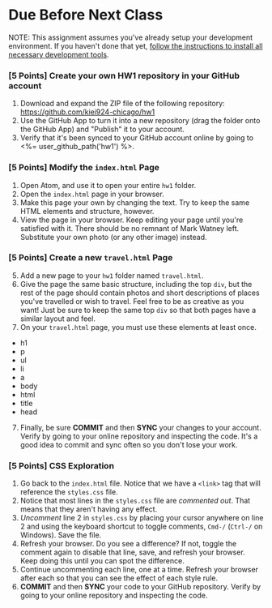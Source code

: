 # Due Before Next Class

NOTE: This assignment assumes you've already setup your development environment.  If you haven't done that yet, [follow the instructions to install all necessary development tools](/kiei924-chicago/workbook/setup).


### [5 Points] Create your own HW1 repository in your GitHub account

1. Download and expand the ZIP file of the following repository: https://github.com/kiei924-chicago/hw1
2. Use the GitHub App to turn it into a new repository (drag the folder onto the GitHub App) and "Publish" it to your account.
3. Verify that it's been synced to your GitHub account online by going to <%= user_github_path('hw1') %>.

### [5 Points] Modify the `index.html` Page
1. Open Atom, and use it to open your entire `hw1` folder.
2. Open the `index.html` page in your browser.
1. Make this page your own by changing the text.  Try to keep the same HTML elements and structure, however. 
3. View the page in your browser.  Keep editing your page until you're satisfied with it.  There should be no remnant of Mark Watney left.  Substitute your own photo (or any other image) instead.

### [5 Points] Create a new `travel.html` Page

5. Add a new page to your `hw1` folder named `travel.html`.
6. Give the page the same basic structure, including the top `div`, but the rest of the page should contain photos and short descriptions of places you've travelled or wish to travel.  Feel free to be as creative as you want!  Just be sure to keep the same top `div` so that both pages have a similar layout and feel.
7. On your `travel.html` page, you must use these elements at least once.

* h1
* p
* ul
* li
* a
* body
* html
* title
* head

7. Finally, be sure **COMMIT** and then **SYNC** your changes to your account.  Verify by going to your online repository and inspecting the code.  It's a good idea to commit and sync often so you don't lose your work.

### [5 Points] CSS Exploration

1. Go back to the `index.html` file.  Notice that we have a `<link>` tag that will reference the `styles.css` file.  
2. Notice that most lines in the `styles.css` file are _commented out_.  That means that they aren't having any effect.
3. _Uncomment_ line 2 in `styles.css` by placing your cursor anywhere on line 2 and using the keyboard shortcut to toggle comments, `Cmd-/` (`Ctrl-/` on Windows).  Save the file.
4. Refresh your browser. Do you see a difference?  If not, toggle the comment again to disable that line, save, and refresh your browser.  Keep doing this until you can spot the difference.
5. Continue uncommenting each line, one at a time.  Refresh your browser after each so that you can see the effect of each style rule.
6. **COMMIT** and then **SYNC** your code to your GitHub repository.  Verify by going to your online repository and inspecting the code.  





